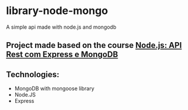 # library-node-mongo
 A simple api made with node.js and mongodb
 
## Project made based on the course <a href="https://cursos.alura.com.br/course/nodejs-api-rest-express-mongodb">Node.js: API Rest com Express e MongoDB</a> 
 
## Technologies:
 
 <ul>
  <li> MongoDB with mongoose library
  <li> Node.JS
  <li> Express 
 <ul>
